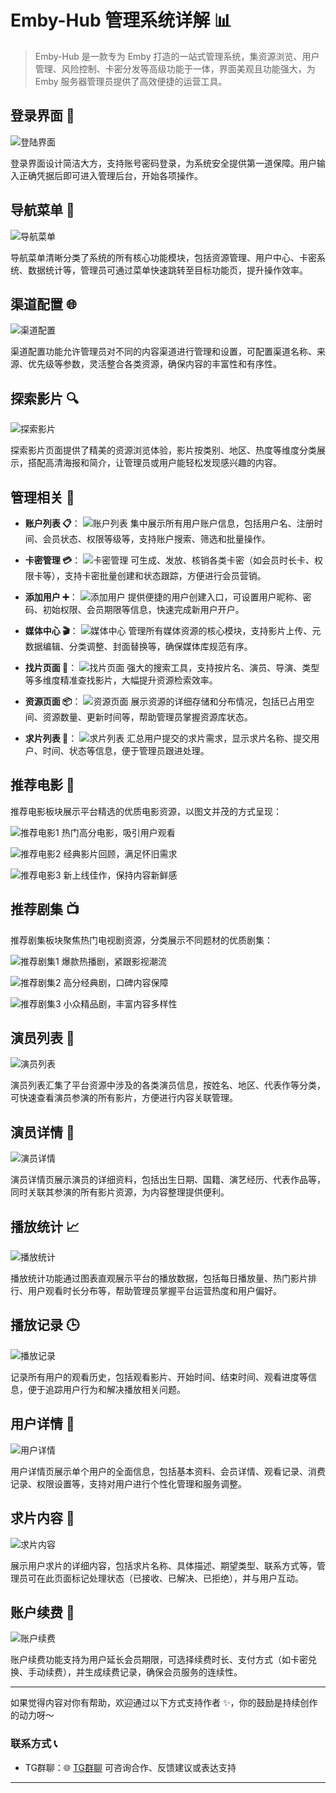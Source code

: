 # Emby-Hub 管理系统详解 📊

> Emby-Hub 是一款专为 Emby 打造的一站式管理系统，集资源浏览、用户管理、风险控制、卡密分发等高级功能于一体，界面美观且功能强大，为 Emby 服务器管理员提供了高效便捷的运营工具。

## 登录界面 🔐

![登陆界面](image/登录界面.png)

登录界面设计简洁大方，支持账号密码登录，为系统安全提供第一道保障。用户输入正确凭据后即可进入管理后台，开始各项操作。

## 导航菜单 🧭

![导航菜单](image/导航菜单.png)

导航菜单清晰分类了系统的所有核心功能模块，包括资源管理、用户中心、卡密系统、数据统计等，管理员可通过菜单快速跳转至目标功能页，提升操作效率。

## 渠道配置 🌐

![渠道配置](image/渠道配置.png)

渠道配置功能允许管理员对不同的内容渠道进行管理和设置，可配置渠道名称、来源、优先级等参数，灵活整合各类资源，确保内容的丰富性和有序性。

## 探索影片 🔍

![探索影片](image/探索影片.png)

探索影片页面提供了精美的资源浏览体验，影片按类别、地区、热度等维度分类展示，搭配高清海报和简介，让管理员或用户能轻松发现感兴趣的内容。

## 管理相关 🔧

- **账户列表 📋**：
  ![账户列表](image/账户列表.png)
  集中展示所有用户账户信息，包括用户名、注册时间、会员状态、权限等级等，支持账户搜索、筛选和批量操作。

- **卡密管理 💳**：
  ![卡密管理](image/卡密管理.png)
  可生成、发放、核销各类卡密（如会员时长卡、权限卡等），支持卡密批量创建和状态跟踪，方便进行会员营销。

- **添加用户 ➕**：
  ![添加用户](image/添加用户.png)
  提供便捷的用户创建入口，可设置用户昵称、密码、初始权限、会员期限等信息，快速完成新用户开户。

- **媒体中心 🎬**：
  ![媒体中心](image/媒体中心.png)
  管理所有媒体资源的核心模块，支持影片上传、元数据编辑、分类调整、封面替换等，确保媒体库规范有序。

- **找片页面 🔎**：
  ![找片页面](image/找片页面.png)
  强大的搜索工具，支持按片名、演员、导演、类型等多维度精准查找影片，大幅提升资源检索效率。

- **资源页面 📦**：
  ![资源页面](image/资源页面.png)
  展示资源的详细存储和分布情况，包括已占用空间、资源数量、更新时间等，帮助管理员掌握资源库状态。

- **求片列表 📝**：
  ![求片列表](image/求片列表.png)
  汇总用户提交的求片需求，显示求片名称、提交用户、时间、状态等信息，便于管理员跟进处理。

## 推荐电影 🎥

推荐电影板块展示平台精选的优质电影资源，以图文并茂的方式呈现：

![推荐电影1](image/推荐电影1.png)
热门高分电影，吸引用户观看

![推荐电影2](image/推荐电影2.png)
经典影片回顾，满足怀旧需求

![推荐电影3](image/推荐电影3.png)
新上线佳作，保持内容新鲜感

## 推荐剧集 📺

推荐剧集板块聚焦热门电视剧资源，分类展示不同题材的优质剧集：

![推荐剧集1](image/推荐剧集1.png)
爆款热播剧，紧跟影视潮流

![推荐剧集2](image/推荐剧集2.png)
高分经典剧，口碑内容保障

![推荐剧集3](image/推荐剧集3.png)
小众精品剧，丰富内容多样性

## 演员列表 🌟

![演员列表](image/演员列表.png)

演员列表汇集了平台资源中涉及的各类演员信息，按姓名、地区、代表作等分类，可快速查看演员参演的所有影片，方便进行内容关联管理。

## 演员详情 📝

![演员详情](image/演员详情.png)

演员详情页展示演员的详细资料，包括出生日期、国籍、演艺经历、代表作品等，同时关联其参演的所有影片资源，为内容整理提供便利。

## 播放统计 📈

![播放统计](image/播放统计.png)

播放统计功能通过图表直观展示平台的播放数据，包括每日播放量、热门影片排行、用户观看时长分布等，帮助管理员掌握平台运营热度和用户偏好。

## 播放记录 🕒

![播放记录](image/播放记录.png)

记录所有用户的观看历史，包括观看影片、开始时间、结束时间、观看进度等信息，便于追踪用户行为和解决播放相关问题。

## 用户详情 👤

![用户详情](image/用户详情.png)

用户详情页展示单个用户的全面信息，包括基本资料、会员详情、观看记录、消费记录、权限设置等，支持对用户进行个性化管理和服务调整。

## 求片内容 📮

![求片内容](image/求片内容.png)

展示用户求片的详细内容，包括求片名称、具体描述、期望类型、联系方式等，管理员可在此页面标记处理状态（已接收、已解决、已拒绝），并与用户互动。

## 账户续费 🔄

![账户续费](image/账户续费.png)

账户续费功能支持为用户延长会员期限，可选择续费时长、支付方式（如卡密兑换、手动续费），并生成续费记录，确保会员服务的连续性。

---

如果觉得内容对你有帮助，欢迎通过以下方式支持作者 ✨，你的鼓励是持续创作的动力呀～

### 联系方式 📞
- TG群聊：🌐 [TG群聊](https://t.me/EmbyHubQP) 可咨询合作、反馈建议或表达支持

---